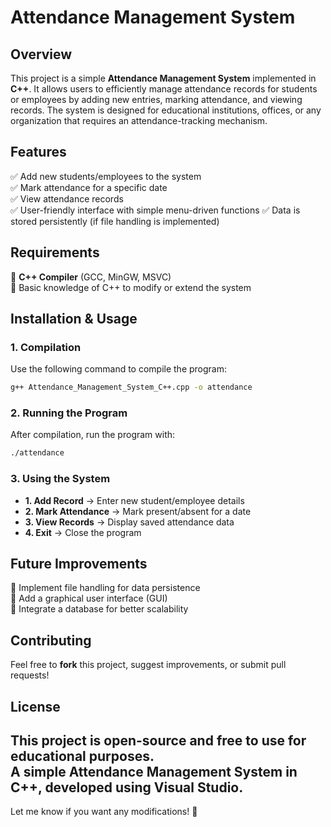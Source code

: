 
# **Attendance Management System**  

## **Overview**  
This project is a simple **Attendance Management System** implemented in **C++**. It allows users to efficiently manage attendance records for students or employees by adding new entries, marking attendance, and viewing records. The system is designed for educational institutions, offices, or any organization that requires an attendance-tracking mechanism.  

## **Features**  
✅ Add new students/employees to the system  
✅ Mark attendance for a specific date  
✅ View attendance records  
✅ User-friendly interface with simple menu-driven functions
✅ Data is stored persistently (if file handling is implemented)  

## **Requirements**  
🔹 **C++ Compiler** (GCC, MinGW, MSVC)  
🔹 Basic knowledge of C++ to modify or extend the system  

## **Installation & Usage**  

### **1. Compilation**  
Use the following command to compile the program:  
```bash
g++ Attendance_Management_System_C++.cpp -o attendance
```

### **2. Running the Program**  
After compilation, run the program with:  
```bash
./attendance
```

### **3. Using the System**  
- **1. Add Record** → Enter new student/employee details  
- **2. Mark Attendance** → Mark present/absent for a date  
- **3. View Records** → Display saved attendance data  
- **4. Exit** → Close the program  

## **Future Improvements**  
🚀 Implement file handling for data persistence  
🚀 Add a graphical user interface (GUI)  
🚀 Integrate a database for better scalability  


## **Contributing**  
Feel free to **fork** this project, suggest improvements, or submit pull requests!  

## **License**  

This project is open-source and free to use for educational purposes.  
A simple Attendance Management System in C++, developed using Visual Studio.
---

Let me know if you want any modifications! 🚀
